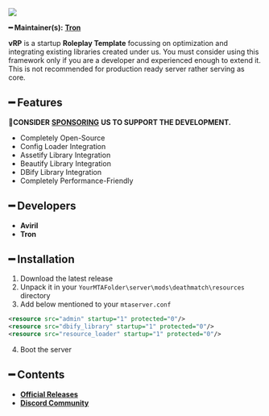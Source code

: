 ![](https://cdn.discordapp.com/attachments/867657575725269003/907028708823539712/vStudio.png)

**━ Maintainer(s):** [**Tron**](https://github.com/OvileAmriam)

**vRP** is a startup **Roleplay Template** focussing on optimization and integrating existing libraries created under us. You must consider using this framework only if you are a developer and experienced enough to extend it. This is not recommended for production ready server rather serving as core.

## ━ Features

💎**CONSIDER** [**SPONSORING**](https://ko-fi.com/ovStudio) **US TO SUPPORT THE DEVELOPMENT.**

* Completely Open-Source
* Config Loader Integration
* Assetify Library Integration
* Beautify Library Integration
* DBify Library Integration
* Completely Performance-Friendly

## ━ Developers

* **Aviril**
* **Tron**

## ━ Installation

1. Download the latest release
2. Unpack it in your `YourMTAFolder\server\mods\deathmatch\resources` directory
3. Add below mentioned to your `mtaserver.conf` 
```xml
<resource src="admin" startup="1" protected="0"/>
<resource src="dbify_library" startup="1" protected="0"/>
<resource src="resource_loader" startup="1" protected="0"/>
```
4. Boot the server

## ━ Contents

* [**Official Releases**](./)
* [**Discord Community**](http://discord.gg/sVCnxPW)
